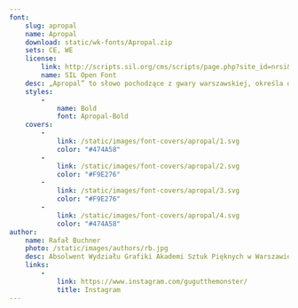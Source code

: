 ```yaml
---
font:
    slug: apropal
    name: Apropal
    download: static/wk-fonts/Apropal.zip
    sets: CE, WE
    license:
        link: http://scripts.sil.org/cms/scripts/page.php?site_id=nrsi&id=OFL_web
        name: SIL Open Font
    desc: „Apropal” to słowo pochodzące z gwary warszawskiej, określa ono drobnego cwaniaczka. Krój „Apropal” powstał z inspiracji neonem księgarni „Czytelnik”, tablicami informacyjnymi z warszawskiego ZOO oraz wzornikami z książki „Techniki liternictwa” Jana Wojeńskiego. Projekt „Apropal” to bezszeryfowy font, przeznaczony do tworzenia ozdobnych szyldów, a także do zastosowania w układzie pionowym.
    styles:
        -
            name: Bold
            font: Apropal-Bold
    covers:
        -
            link: /static/images/font-covers/apropal/1.svg
            color: "#474A58"
        -
            link: /static/images/font-covers/apropal/2.svg
            color: "#F9E276"
        -
            link: /static/images/font-covers/apropal/3.svg
            color: "#F9E276"
        -
            link: /static/images/font-covers/apropal/4.svg
            color: "#474A58"
author:
    name: Rafał Buchner
    photo: /static/images/authors/rb.jpg
    desc: Absolwent Wydziału Grafiki Akademi Sztuk Pięknych w Warszawie. Zajmuje się projektowaniem krojów pism, m.in. dla „Tygodnika Powszechnego” i „Domu Spotkań z Historią”. Współpracował także z Fundacją Nowej Kultury „Bęc Zmiana”, Fundacją Polskiej Sztuki Nowoczesnej i miesięcznikiem „Znak”.
    links:
        -
            link: https://www.instagram.com/gugutthemonster/
            title: Instagram
---
```

